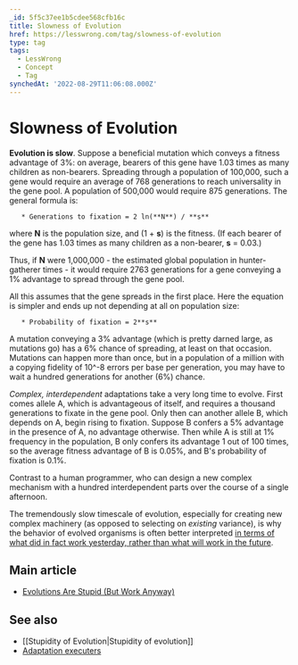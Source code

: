 ```yaml
---
_id: 5f5c37ee1b5cdee568cfb16c
title: Slowness of Evolution
href: https://lesswrong.com/tag/slowness-of-evolution
type: tag
tags:
  - LessWrong
  - Concept
  - Tag
synchedAt: '2022-08-29T11:06:08.000Z'
---
```

# Slowness of Evolution

**Evolution is slow**.  Suppose a beneficial mutation which conveys a fitness advantage of 3%: on average, bearers of this gene have 1.03 times as many children as non-bearers. Spreading through a population of 100,000, such a gene would require an average of 768 generations to reach universality in the gene pool. A population of 500,000 would require 875 generations. The general formula is:

`   * Generations to fixation = 2 ln(**N**) / **s**`

where **N** is the population size, and (1 + **s**) is the fitness. (If each bearer of the gene has 1.03 times as many children as a non-bearer, **s** = 0.03.)

Thus, if **N** were 1,000,000 - the estimated global population in hunter-gatherer times - it would require 2763 generations for a gene conveying a 1% advantage to spread through the gene pool.

All this assumes that the gene spreads in the first place. Here the equation is simpler and ends up not depending at all on population size:

`   * Probability of fixation = 2**s**`

A mutation conveying a 3% advantage (which is pretty darned large, as mutations go) has a 6% chance of spreading, at least on that occasion. Mutations can happen more than once, but in a population of a million with a copying fidelity of 10^-8 errors per base per generation, you may have to wait a hundred generations for another (6%) chance.

*Complex, interdependent* adaptations take a very long time to evolve. First comes allele A, which is advantageous of itself, and requires a thousand generations to fixate in the gene pool. Only then can another allele B, which depends on A, begin rising to fixation. Suppose B confers a 5% advantage in the presence of A, no advantage otherwise. Then while A is still at 1% frequency in the population, B only confers its advantage 1 out of 100 times, so the average fitness advantage of B is 0.05%, and B's probability of fixation is 0.1%.

Contrast to a human programmer, who can design a new complex mechanism with a hundred interdependent parts over the course of a single afternoon.

The tremendously slow timescale of evolution, especially for creating new complex machinery (as opposed to selecting on *existing* variance), is why the behavior of evolved organisms is often better interpreted [in terms of what did in fact work yesterday, rather than what will work in the future](https://wiki.lesswrong.com/wiki/adaptation_executers).

Main article
------------

*   [Evolutions Are Stupid (But Work Anyway)](http://lesswrong.com/lw/kt/evolutions_are_stupid_but_work_anyway/)

See also
--------

*   [[Stupidity of Evolution|Stupidity of evolution]]
*   [Adaptation executers](https://wiki.lesswrong.com/wiki/Adaptation_executers)